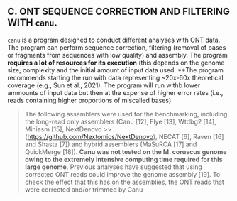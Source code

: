 ## C. ONT SEQUENCE CORRECTION AND FILTERING WITH `canu`.

`canu` is a program designed to conduct different analyses with ONT data. The program can perform sequence correction, filtering (removal of bases or fragments from sequences with low quality) and assembly. The program **requires a lot of resources for its execution** (this depends on the genome size, complexity and the initial amount of input data used. **The program recommends starting the run with data representing ~20x-60x theoretical coverage (e.g., Sun et al., 2021). The program will run withb lower ammounts of input data but then at the expense of higher error rates (i.e., reads containing higher proportions of miscalled bases).

>The following assemblers were used for the benchmarking, including the long-read only assemblers (Canu [12], Flye [13], Wtdbg2 [14], Miniasm [15], NextDenovo >>(https://github.com/Nextomics/NextDenovo), NECAT [6], Raven [16] and Shasta [7]) and hybrid assemblers (MaSuRCA [17] and QuickMerge [18]). **Canu was not tested on the M. coruscus genome owing to the extremely intensive computing time required for this large genome**. Previous analyses have suggested that using corrected ONT reads could improve the genome assembly [19]. To check the effect that this has on the assemblies, the ONT reads that were corrected and/or trimmed by Canu 
